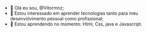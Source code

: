 - 👋 Olá eu sou, @Vitormnz;
- 👀 Estou interessado em aprender tecnologias tanto para meu desenvolvimento pessoal como profissional; 
 - 🌱 Estou aprendendo no momento: Html, Css, java e Javascript. 

<!---
Vitormnz/Vitormnz is a ✨ special ✨ repository because its `README.md` (this file) appears on your GitHub profile.
You can click the Preview link to take a look at your changes.
--->

